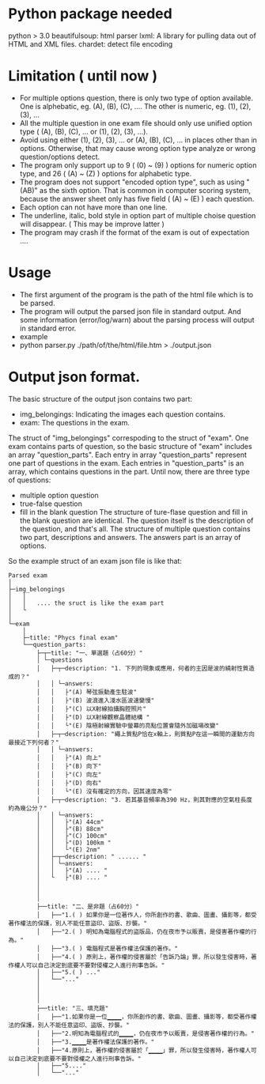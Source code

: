 
# Python package needed

python > 3.0
beautifulsoup: html parser
lxml: A library for pulling data out of HTML and XML files. 
chardet: detect file encoding


# Limitation ( until now )

* For multiple options question, there is only two type of option available. One is alphebatic, eg. (A), (B), (C), .... The other is numeric, eg. (1), (2), (3), ... 
* All the multiple question in one exam file should only use unified option type ( (A), (B), (C), ... or (1), (2), (3), ...). 
* Avoid using either (1), (2), (3), ... or (A), (B), (C), ... in places other than in options. Otherwise, that may cause wrong option type analyze or wrong question/options detect.
* The program only support up to 9 ( (0) ~ (9) ) options for numeric option type, and 26 ( (A) ~ (Z) ) options for alphabetic type.
* The program does not support "encoded option type", such as using "(AB)" as the sixth option. That is common in computer scoring system, because the answer sheet only has five field ( (A) ~ (E) ) each question.
* Each option can not have more than one line.
* The underline, italic, bold style in option part of multiple choise question will disappear. ( This may be improve latter )
* The program may crash if the format of the exam is out of expectation ....

# Usage

* The first argument of the program is the path of the html file which is to be parsed.
* The program will output the parsed json file in standard output. And some information (error/log/warn) about the parsing process will output in standard error. 
* example
 * python parser.py ./path/of/the/html/file.htm > ./output.json

# Output json format.

The basic structure of the output json contains two part:
* img_belongings: Indicating the images each question contains.
* exam: The questions in the exam.

The struct of "img_belongings" correspoding to the struct of "exam".
One exam contains parts of question, so the basic structure of "exam" includes an array "question_parts".
Each entry in array "question_parts" represent one part of questions in the exam.
Each entries in "question_parts" is an array, which contains questions in the part.
Until now, there are three type of questions:
* multiple option question
* true-false question
* fill in the blank question
The structure of ture-flase question and fill in the blank question are identical. The question itself is the description of the question, and that's all.
The structure of multiple question contains two part, descriptions and answers.
The answers part is an array of options.

So the example struct of an exam json file is like that:
````
Parsed exam 
│
├─img_belongings
│	│
│	│	.... the sruct is like the exam part
│	└
│
└─exam	
	│
	├─title: "Phycs final exam"
	└──question_parts:
		├─┬─title: "一、單選題（占60分）"
		│ └─questions
		│	├─┬─description: "1. 下列的現象或應用，何者的主因是波的繞射性質造成的？"
		│	│ └─answers:
		│	│	├"(A) 琴弦振動產生駐波"	
		│	│	├"(B) 波浪進入淺水區波速變慢"	
		│	│	├"(C) 以X射線拍攝胸腔照片"	
		│	│	├"(D) 以X射線觀察晶體結構 "	
		│	│	└"(E) 陰極射線實驗中螢幕的亮點位置會隨外加磁場改變"	
		│	├─┬─description: "繩上質點P恰在x軸上，則質點P在這一瞬間的運動方向最接近下列何者？"
		│	│ └─answers:
		│	│	├"(A) 向上"	
		│	│	├"(B) 向下"	
		│	│	├"(C) 向左"	
		│	│	├"(D) 向右"	
		│	│	└"(E) 沒有確定的方向，因其速度為零"	
		│	├─┬─description: "3. 若其基音頻率為390 Hz，則其對應的空氣柱長度約為幾公分？"
		│	│ └─answers:
		│	│	├"(A) 44cm"	
		│	│	├"(B) 88cm"	
		│	│	├"(C) 100cm"	
		│	│	├"(D) 100km "	
		│	│	└"(E) 2nm"	
		│	├─┬─description: " ...... "
		│	│ └─answers:
		│	│	├"(A) .... "	
		│	└	├"(B) .... "		
		│
		│
		│		
		├──title: "二、是非題（占60分）"
		│	├──"1.( ) 如果你是一位著作人，你所創作的書、歌曲、圖畫、攝影等，都受著作權法的保護，別人不能任意盜印、盜版、抄襲。"
		│	├──"2.( ) 明知為電腦程式的盜版品，仍在夜市予以販賣，是侵害著作權的行為。"
		│	├──"3.( ) 電腦程式是著作權法保護的著作。"
		│	├──"4.( ) 原則上，著作權的侵害屬於「告訴乃論」罪，所以發生侵害時，著作權人可以自己決定到底要不要對侵權之人進行刑事告訴。"
		│	├──"5.( ) ..."
		│	└──"..."
		│
		│
		│		
		├──title: "三、填充題"
		│	├──"1.如果你是一位▁▁▁▁，你所創作的書、歌曲、圖畫、攝影等，都受著作權法的保護，別人不能任意盜印、盜版、抄襲。"
		│	├──"2.明知為電腦程式的▁▁▁▁，仍在夜市予以販賣，是侵害著作權的行為。"
		│	├──"3.▁▁▁▁是著作權法保護的著作。"
		│	├──"4.原則上，著作權的侵害屬於「▁▁▁▁」罪，所以發生侵害時，著作權人可以自己決定到底要不要對侵權之人進行刑事告訴。"
		│	├──"5...."
		│	└──"..."

````



